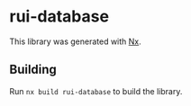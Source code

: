 # rui-database

This library was generated with [Nx](https://nx.dev).

## Building

Run `nx build rui-database` to build the library.
